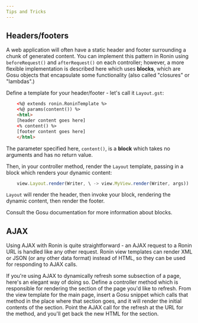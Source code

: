 ```yaml
---
Tips and Tricks
---
```


## Headers/footers

A web application will often have a static header and footer surrounding a
chunk of generated content. You can implement this pattern in Ronin using
`beforeRequest()` and `afterRequest()` on each controller; however, a more
flexible implementation is described here which uses **blocks**, which are
Gosu objects that encapsulate some functionality (also called "closures" or
"lambdas".)

Define a template for your header/footer - let's call it `Layout.gst`:

```html
    <%@ extends ronin.RoninTemplate %>
    <%@ params(content()) %>
    <html>
    [header content goes here]
    <% content() %>
    [footer content goes here]
    </html>
```

The parameter specified here, `content()`, is a **block** which takes no
arguments and has no return value.

Then, in your controller method, render the `Layout` template, passing in a
block which renders your dynamic content:

```js
    view.Layout.render(Writer, \ -> view.MyView.render(Writer, args))
```

`Layout` will render the header, then invoke your block, rendering the dynamic
content, then render the footer.

Consult the Gosu documentation for more information about blocks.

## AJAX

Using AJAX with Ronin is quite straightforward - an AJAX request to a Ronin
URL is handled like any other request. Ronin view templates can render XML or
JSON (or any other data format) instead of HTML, so they can be used for
responding to AJAX calls.

If you're using AJAX to dynamically refresh some subsection of a page, here's
an elegant way of doing so. Define a controller method which is responsible
for rendering the section of the page you'd like to refresh. From the view
template for the main page, insert a Gosu snippet which calls that method in
the place where that section goes, and it will render the initial contents of
the section. Point the AJAX call for the refresh at the URL for the method,
and you'll get back the new HTML for the section.
